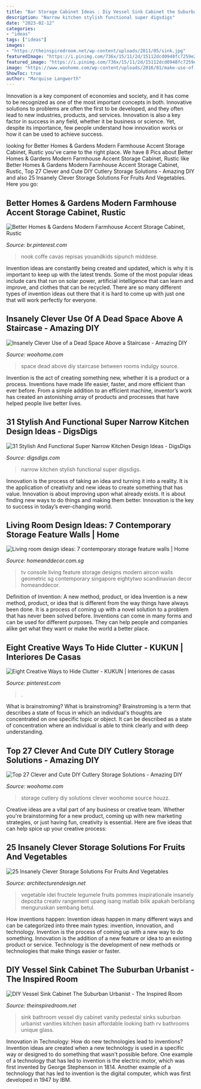 ```yaml
---
title: "Bar Storage Cabinet Ideas : Diy Vessel Sink Cabinet the Suburban Urbanist"
description: "Narrow kitchen stylish functional super digsdigs"
date: "2023-02-12"
categories:
- "ideas"
tags: ["ideas"]
images:
- "https://theinspiredroom.net/wp-content/uploads/2011/05/sink.jpg"
featuredImage: "https://i.pinimg.com/736x/15/11/2d/15112dcd0948fc7259e228049de5592d.jpg"
featured_image: "https://i.pinimg.com/736x/15/11/2d/15112dcd0948fc7259e228049de5592d.jpg"
image: "https://www.woohome.com/wp-content/uploads/2016/01/make-use-of-dead-space-5.jpg"
ShowToc: true
author: "Marquise Langworth"
---
```



Innovation is a key component of economies and society, and it has come to be recognized as one of the most important concepts in both. Innovative solutions to problems are often the first to be developed, and they often lead to new industries, products, and services. Innovation is also a key factor in success in any field, whether it be business or science. Yet, despite its importance, few people understand how innovation works or how it can be used to achieve success.

	

		
looking for Better Homes &amp; Gardens Modern Farmhouse Accent Storage Cabinet, Rustic you've came to the right place. We have 8 Pics about Better Homes &amp; Gardens Modern Farmhouse Accent Storage Cabinet, Rustic like Better Homes &amp; Gardens Modern Farmhouse Accent Storage Cabinet, Rustic, Top 27 Clever and Cute DIY Cutlery Storage Solutions - Amazing DIY and also 25 Insanely Clever Storage Solutions For Fruits And Vegetables. Here you go:
		
    
## Better Homes &amp; Gardens Modern Farmhouse Accent Storage Cabinet, Rustic

<img loading=lazy src="https://i.pinimg.com/736x/15/11/2d/15112dcd0948fc7259e228049de5592d.jpg" onerror="this.onerror=null;this.src='https://tse2.mm.bing.net/th?id=OIP.0TvOhCzcQxoXS9JPUOUIhgHaLH&amp;pid=15.1';" alt="Better Homes &amp; Gardens Modern Farmhouse Accent Storage Cabinet, Rustic">

_Source: br.pinterest.com_

>nook coffe cavas repisas youandkids sipunch middese. 

	

Invention ideas are constantly being created and updated, which is why it is important to keep up with the latest trends. Some of the most popular ideas include cars that run on solar power, artificial intelligence that can learn and improve, and clothes that can be recycled. There are so many different types of invention ideas out there that it is hard to come up with just one that will work perfectly for everyone.

    
## Insanely Clever Use Of A Dead Space Above A Staircase - Amazing DIY

<img loading=lazy src="https://www.woohome.com/wp-content/uploads/2016/01/make-use-of-dead-space-5.jpg" onerror="this.onerror=null;this.src='https://tse2.mm.bing.net/th?id=OIP.Ps-lhhuBTjhdcuV72T0kTwHaJ4&amp;pid=15.1';" alt="Insanely Clever Use of a Dead Space Above a Staircase - Amazing DIY">

_Source: woohome.com_

>space dead above diy staircase between rooms indulgy source. 

	

Invention is the act of creating something new, whether it is a product or a process. Inventions have made life easier, faster, and more efficient than ever before. From a simple addition to an efficient machine, inventor’s work has created an astonishing array of products and processes that have helped people live better lives.

    
## 31 Stylish And Functional Super Narrow Kitchen Design Ideas - DigsDigs

<img loading=lazy src="https://www.digsdigs.com/photos/stylish-and-functional-narrow-kitchen-design-ideas-10-554x831.jpg" onerror="this.onerror=null;this.src='https://tse1.mm.bing.net/th?id=OIP.DM75eACxMoqb5GiAljlXfgHaLH&amp;pid=15.1';" alt="31 Stylish And Functional Super Narrow Kitchen Design Ideas - DigsDigs">

_Source: digsdigs.com_

>narrow kitchen stylish functional super digsdigs. 

	

Innovation is the process of taking an idea and turning it into a reality. It is the application of creativity and new ideas to create something that has value. Innovation is about improving upon what already exists. It is about finding new ways to do things and making them better. Innovation is the key to success in today’s ever-changing world.

    
## Living Room Design Ideas: 7 Contemporary Storage Feature Walls | Home

<img loading=lazy src="https://www.homeanddecor.com.sg/sites/default/files/imagecache/hnd_revamp_1x1_large/blog/gallery_article/gallery_images/57754-eightytwo.jpg" onerror="this.onerror=null;this.src='https://tse1.mm.bing.net/th?id=OIP.IHHPG3cRnIOl5hUKXa7HuAHaE8&amp;pid=15.1';" alt="Living room design ideas: 7 contemporary storage feature walls | Home">

_Source: homeanddecor.com.sg_

>tv console living feature storage designs modern aircon walls geometric sg contemporary singapore eightytwo scandinavian decor homeanddecor. 

	

Definition of Invention: A new method, product, or idea
Invention is a new method, product, or idea that is different from the way things have always been done. It is a process of coming up with a novel solution to a problem that has never been solved before. Inventions can come in many forms and can be used for different purposes. They can help people and companies alike get what they want or make the world a better place.

    
## Eight Creative Ways To Hide Clutter - KUKUN | Interiores De Casas

<img loading=lazy src="https://i.pinimg.com/736x/5c/1a/44/5c1a44bdaeb6c558229f98356a24c361.jpg" onerror="this.onerror=null;this.src='https://tse3.mm.bing.net/th?id=OIP.80y8kwoEspo4uieLjQH7XwHaLG&amp;pid=15.1';" alt="Eight Creative Ways to Hide Clutter - KUKUN | Interiores de casas">

_Source: pinterest.com_

>. 

	

What is brainstroming?
What is brainstroming? Brainstroming is a term that describes a state of focus in which an individual's thoughts are concentrated on one specific topic or object. It can be described as a state of concentration where an individual is able to think clearly and with deep understanding.

    
## Top 27 Clever And Cute DIY Cutlery Storage Solutions - Amazing DIY

<img loading=lazy src="https://www.woohome.com/wp-content/uploads/2015/04/cutlery-storage-ideas-woohome-13.jpg" onerror="this.onerror=null;this.src='https://tse2.mm.bing.net/th?id=OIP.J9QzUChzaSQNPq2LgMppbgHaLO&amp;pid=15.1';" alt="Top 27 Clever and Cute DIY Cutlery Storage Solutions - Amazing DIY">

_Source: woohome.com_

>storage cutlery diy solutions clever woohome source houzz. 

	

Creative ideas are a vital part of any business or creative team. Whether you're brainstorming for a new product, coming up with new marketing strategies, or just having fun, creativity is essential. Here are five ideas that can help spice up your creative process:

    
## 25 Insanely Clever Storage Solutions For Fruits And Vegetables

<img loading=lazy src="https://cdn.architecturendesign.net/wp-content/uploads/2016/03/AD-Insanely-Clever-Storage-Solutions-For-Furits-And-Vegetables-03.jpg" onerror="this.onerror=null;this.src='https://tse3.mm.bing.net/th?id=OIP.K7SBIAWvVLwCtgdDUjNqYgHaLG&amp;pid=15.1';" alt="25 Insanely Clever Storage Solutions For Fruits And Vegetables">

_Source: architecturendesign.net_

>vegetable idei fructele legumele fruits pommes inspirationale insanely depozita creativ rangement upang isang matlab bilik apakah berbilang menguruskan sembang betul. 

	

How inventions happen:
Invention ideas happen in many different ways and can be categorized into three main types: invention, innovation, and technology. Invention is the process of coming up with a new way to do something. Innovation is the addition of a new feature or idea to an existing product or service. Technology is the development of new methods or technologies that make things easier or faster.

    
## DIY Vessel Sink Cabinet The Suburban Urbanist - The Inspired Room

<img loading=lazy src="https://theinspiredroom.net/wp-content/uploads/2011/05/sink.jpg" onerror="this.onerror=null;this.src='https://tse1.mm.bing.net/th?id=OIP.eqaj20H6b4DLjzlOeJPevQHaLD&amp;pid=15.1';" alt="DIY Vessel Sink Cabinet The Suburban Urbanist - The Inspired Room">

_Source: theinspiredroom.net_

>sink bathroom vessel diy cabinet vanity pedestal sinks suburban urbanist vanities kitchen basin affordable looking bath rv bathrooms unique glass. 

	

Innovation in Technology: How do new technologies lead to inventions?
Invention ideas are created when a new technology is used in a specific way or designed to do something that wasn't possible before. One example of a technology that has led to invention is the electric motor, which was first invented by George Stephenson in 1814. Another example of a technology that has led to invention is the digital computer, which was first developed in 1947 by IBM.

